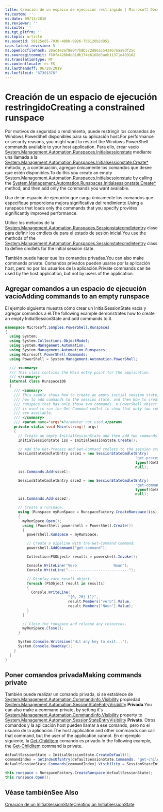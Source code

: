 ```yaml
---
title: Creación de un espacio de ejecución restringido | Microsoft Docs
ms.custom: ''
ms.date: 09/13/2016
ms.reviewer: ''
ms.suite: ''
ms.tgt_pltfrm: ''
ms.topic: article
ms.assetid: 59125e65-7030-40bb-9926-756120b2d952
caps.latest.revision: 5
ms.openlocfilehash: 20ac1e2af8e047b8b572d86a55439676aa8df25c
ms.sourcegitcommit: f60fa420bdc81db174e6168d3aeb11371e483162
ms.translationtype: MT
ms.contentlocale: es-ES
ms.lasthandoff: 06/20/2019
ms.locfileid: "67301376"
---
```

# <a name="creating-a-constrained-runspace"></a><span data-ttu-id="a1cab-102">Creación de un espacio de ejecución restringido</span><span class="sxs-lookup"><span data-stu-id="a1cab-102">Creating a constrained runspace</span></span>

<span data-ttu-id="a1cab-103">Por motivos de seguridad o rendimiento, puede restringir los comandos de Windows PowerShell disponibles para su aplicación host.</span><span class="sxs-lookup"><span data-stu-id="a1cab-103">For performance or security reasons, you might want to restrict the Windows PowerShell commands available to your host application.</span></span> <span data-ttu-id="a1cab-104">Para ello, crear vacío [System.Management.Automation.Runspaces.Initialsessionstate](/dotnet/api/System.Management.Automation.Runspaces.InitialSessionState) mediante una llamada a la [System.Management.Automation.Runspaces.Initialsessionstate.Create\*](/dotnet/api/System.Management.Automation.Runspaces.InitialSessionState.Create) método, y, a continuación, agregue únicamente los comandos que desee que estén disponibles.</span><span class="sxs-lookup"><span data-stu-id="a1cab-104">To do this you create an empty [System.Management.Automation.Runspaces.Initialsessionstate](/dotnet/api/System.Management.Automation.Runspaces.InitialSessionState) by calling the [System.Management.Automation.Runspaces.Initialsessionstate.Create\*](/dotnet/api/System.Management.Automation.Runspaces.InitialSessionState.Create) method, and then add only the commands you want available.</span></span>

 <span data-ttu-id="a1cab-105">Uso de un espacio de ejecución que carga únicamente los comandos que especifique proporciona mejora significativa del rendimiento.</span><span class="sxs-lookup"><span data-stu-id="a1cab-105">Using a runspace that loads only the commands that you specify provides significantly improved performance.</span></span>

 <span data-ttu-id="a1cab-106">Utilice los métodos de la [System.Management.Automation.Runspaces.Sessionstatecmdletentry](/dotnet/api/System.Management.Automation.Runspaces.SessionStateCmdletEntry) clase para definir los cmdlets de para el estado de sesión inicial.</span><span class="sxs-lookup"><span data-stu-id="a1cab-106">You use the methods of the [System.Management.Automation.Runspaces.Sessionstatecmdletentry](/dotnet/api/System.Management.Automation.Runspaces.SessionStateCmdletEntry) class to define cmdlets for the initial session state.</span></span>

 <span data-ttu-id="a1cab-107">También puede hacer que los comandos privadas.</span><span class="sxs-lookup"><span data-stu-id="a1cab-107">You can also make commands private.</span></span> <span data-ttu-id="a1cab-108">Comandos privados pueden usarse por la aplicación host, pero no por los usuarios de la aplicación.</span><span class="sxs-lookup"><span data-stu-id="a1cab-108">Private commands can be used by the host application, but not by users of the application.</span></span>

## <a name="adding-commands-to-an-empty-runspace"></a><span data-ttu-id="a1cab-109">Agregar comandos a un espacio de ejecución vacío</span><span class="sxs-lookup"><span data-stu-id="a1cab-109">Adding commands to an empty runspace</span></span>

 <span data-ttu-id="a1cab-110">El ejemplo siguiente muestra cómo crear un InitialSessionState vacía y agregar comandos a él.</span><span class="sxs-lookup"><span data-stu-id="a1cab-110">The following example demonstrates how to create an empty InitialSessionState and add commands to it.</span></span>

```csharp
namespace Microsoft.Samples.PowerShell.Runspaces
{
  using System;
  using System.Collections.ObjectModel;
  using System.Management.Automation;
  using System.Management.Automation.Runspaces;
  using Microsoft.PowerShell.Commands;
  using PowerShell = System.Management.Automation.PowerShell;

  /// <summary>
  /// This class contains the Main entry point for the application.
  /// </summary>
  internal class Runspace10b
  {
    /// <summary>
    /// This sample shows how to create an empty initial session state,
    /// how to add commands to the session state, and then how to create a
    /// runspace that has only those two commands. A PowerShell object
    /// is used to run the Get-Command cmdlet to show that only two commands
    /// are available.
    /// </summary>
    /// <param name="args">Parameter not used.</param>
    private static void Main(string[] args)
    {
      // Create an empty InitialSessionState and then add two commands.
      InitialSessionState iss = InitialSessionState.Create();

      // Add the Get-Process and Get-Command cmdlets to the session state.
      SessionStateCmdletEntry ssce1 = new SessionStateCmdletEntry(
                                                            "get-process",
                                                            typeof(GetProcessCommand),
                                                            null);
      iss.Commands.Add(ssce1);

      SessionStateCmdletEntry ssce2 = new SessionStateCmdletEntry(
                                                            "get-command",
                                                            typeof(GetCommandCommand),
                                                            null);
      iss.Commands.Add(ssce2);

      // Create a runspace.
      using (Runspace myRunSpace = RunspaceFactory.CreateRunspace(iss))
      {
        myRunSpace.Open();
        using (PowerShell powershell = PowerShell.Create())
        {
          powershell.Runspace = myRunSpace;

          // Create a pipeline with the Get-Command command.
          powershell.AddCommand("get-command");

          Collection<PSObject> results = powershell.Invoke();

          Console.WriteLine("Verb                 Noun");
          Console.WriteLine("----------------------------");

          // Display each result object.
          foreach (PSObject result in results)
          {
            Console.WriteLine(
                             "{0,-20} {1}",
                             result.Members["verb"].Value,
                             result.Members["Noun"].Value);
          }
        }

        // Close the runspace and release any resources.
        myRunSpace.Close();
      }

      System.Console.WriteLine("Hit any key to exit...");
      System.Console.ReadKey();
    }
  }
}
```

## <a name="making-commands-private"></a><span data-ttu-id="a1cab-111">Poner comandos privada</span><span class="sxs-lookup"><span data-stu-id="a1cab-111">Making commands private</span></span>

 <span data-ttu-id="a1cab-112">También puede realizar un comando privada, si se establece de [System.Management.Automation.Commandinfo.Visibility](/dotnet/api/System.Management.Automation.CommandInfo.Visibility) propiedad [System.Management.Automation.SessionStateEntryVisibility](/dotnet/api/System.Management.Automation.SessionStateEntryVisibility) **Privada**.</span><span class="sxs-lookup"><span data-stu-id="a1cab-112">You can also make a command private, by setting it's [System.Management.Automation.Commandinfo.Visibility](/dotnet/api/System.Management.Automation.CommandInfo.Visibility) property to [System.Management.Automation.SessionStateEntryVisibility](/dotnet/api/System.Management.Automation.SessionStateEntryVisibility) **Private**.</span></span> <span data-ttu-id="a1cab-113">Otros comandos y la aplicación host pueden llamar a ese comando, pero no el usuario de la aplicación.</span><span class="sxs-lookup"><span data-stu-id="a1cab-113">The host application and other commands can call that command, but the user of the application cannot.</span></span> <span data-ttu-id="a1cab-114">En el ejemplo siguiente, la [Get-ChildItem](/powershell/module/Microsoft.PowerShell.Management/Get-ChildItem) comando es privado.</span><span class="sxs-lookup"><span data-stu-id="a1cab-114">In the following example, the [Get-ChildItem](/powershell/module/Microsoft.PowerShell.Management/Get-ChildItem) command is private.</span></span>

```csharp
defaultSessionState = InitialSessionState.CreateDefault();
commandIndex = GetIndexOfEntry(defaultSessionState.Commands, "get-childitem");
defaultSessionState.Commands[commandIndex].Visibility = SessionStateEntryVisibility.Private;

this.runspace = RunspaceFactory.CreateRunspace(defaultSessionState);
this.runspace.Open();
```

## <a name="see-also"></a><span data-ttu-id="a1cab-115">Véase también</span><span class="sxs-lookup"><span data-stu-id="a1cab-115">See Also</span></span>

 [<span data-ttu-id="a1cab-116">Creación de un InitialSessionState</span><span class="sxs-lookup"><span data-stu-id="a1cab-116">Creating an InitialSessionState</span></span>](./creating-an-initialsessionstate.md)
